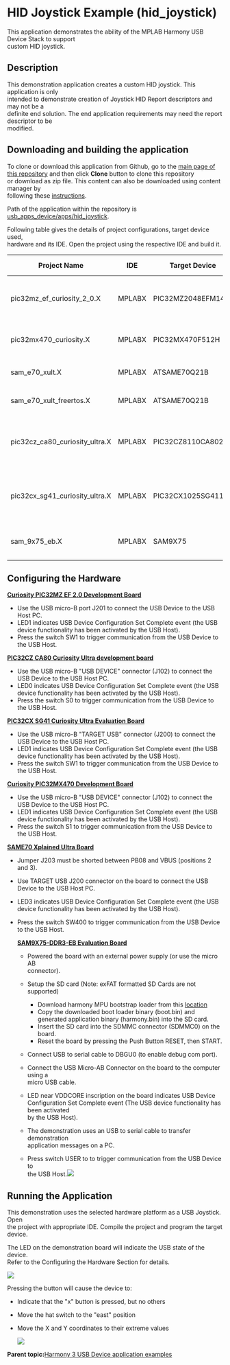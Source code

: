 # HID Joystick Example \(hid\_joystick\)

This application demonstrates the ability of the MPLAB Harmony USB Device Stack to support<br /> custom HID joystick.

## **Description**

This demonstration application creates a custom HID joystick. This application is only<br /> intended to demonstrate creation of Joystick HID Report descriptors and may not be a<br /> definite end solution. The end application requirements may need the report descriptor to be<br /> modified.

## **Downloading and building the application**

To clone or download this application from Github, go to the [main page of this repository](https://github.com/Microchip-MPLAB-Harmony/usb_apps_device) and then click **Clone** button to clone this repository<br /> or download as zip file. This content can also be downloaded using content manager by<br /> following these [instructions](https://github.com/Microchip-MPLAB-Harmony/contentmanager/wiki).

Path of the application within the repository is [usb\_apps\_device/apps/hid\_joystick](https://github.com/Microchip-MPLAB-Harmony/usb_apps_device/tree/master/apps/hid_joystick).

Following table gives the details of project configurations, target device used,<br /> hardware and its IDE. Open the project using the respective IDE and build it.

|Project Name|IDE|Target Device|Hardware / Configuration|
|------------|---|-------------|------------------------|
|pic32mz\_ef\_curiosity\_2\_0.X|MPLABX|PIC32MZ2048EFM144|Curiosity PIC32MZ EF 2.0 Development Board|
|pic32mx470\_curiosity.X|MPLABX|PIC32MX470F512H|PIC32MX Curiosity Development Board|
|sam\_e70\_xult.X|MPLABX|ATSAME70Q21B|SAM E70 Xplained Ultra Board|
|sam\_e70\_xult\_freertos.X|MPLABX|ATSAME70Q21B|SAM E70 Xplained Ultra Board|
|pic32cz\_ca80\_curiosity\_ultra.X|MPLABX|PIC32CZ8110CA80208|PIC32CZ CA80 Curiosity Ultra development board|
|pic32cx\_sg41\_curiosity\_ultra.X|MPLABX|PIC32CX1025SG41128|PIC32CX SG41 Curiosity Ultra Evaluation Board|
|sam\_9x75\_eb.X|MPLABX|SAM9X75|SAM9X75-DDR3-EB Evaluation Board|

## **Configuring the Hardware**

**[Curiosity PIC32MZ EF 2.0 Development Board](https://www.microchip.com/Developmenttools/ProductDetails/DM320209)**

-   Use the USB micro-B port J201 to connect the USB Device to the USB Host PC.
-   LED1 indicates USB Device Configuration Set Complete event \(the USB device functionality has been activated by the USB Host\).
-   Press the switch SW1 to trigger communication from the USB Device to the USB Host.

**[PIC32CZ CA80 Curiosity Ultra development board](https://www.microchip.com/en-us/development-tool/ea61x20a)**

-   Use the USB micro-B "USB DEVICE" connector \(J102\) to connect the USB Device to the USB Host PC.
-   LED0 indicates USB Device Configuration Set Complete event \(the USB device functionality has been activated by the USB Host\).
-   Press the switch S0 to trigger communication from the USB Device to the USB Host.

**__[PIC32CX SG41 Curiosity Ultra Evaluation Board](https://www.microchip.com/en-us/development-tool/EV06X38A)__**

-   Use the USB micro-B "TARGET USB" connector \(J200\) to connect the USB Device to the USB Host PC.
-   LED1 indicates USB Device Configuration Set Complete event \(the USB device functionality has been activated by the USB Host\).
-   Press the switch SW1 to trigger communication from the USB Device to the USB Host.

**[Curiosity PIC32MX470 Development Board](https://www.microchip.com/Developmenttools/ProductDetails/dm320103)**

-   Use the USB micro-B "USB DEVICE" connector \(J102\) to connect the USB Device to the USB Host PC.
-   LED1 indicates USB Device Configuration Set Complete event \(the USB device functionality has been activated by the USB Host\).
-   Press the switch S1 to trigger communication from the USB Device to the USB Host.

**[SAME70 Xplained Ultra Board](https://www.microchip.com/DevelopmentTools/ProductDetails/PartNO/DM320113)**

-   Jumper J203 must be shorted between PB08 and VBUS \(positions 2 and 3\).
-   Use TARGET USB J200 connector on the board to connect the USB Device to the USB Host PC.
-   LED3 indicates USB Device Configuration Set Complete event \(the USB device functionality has been activated by the USB Host\).
-   Press the switch SW400 to trigger communication from the USB Device to the USB Host.

    **[SAM9X75-DDR3-EB Evaluation Board](https://www.microchip.com/en-us/development-tool/EA14J50A)**

    -   Powered the board with an external power supply \(or use the micro AB<br /> connector\).

    -   Setup the SD card \(Note: exFAT formatted SD Cards are not<br /> supported\)

        -   Download harmony MPU bootstrap loader from this [location](https://github.com/Microchip-MPLAB-Harmony/usb_apps_device/tree/master/deps/at91bootstrap_sam_9x7_binaries/boot.bin)
        -   Copy the downloaded boot loader binary \(boot.bin\) and generated application binary \(harmony.bin\) into the SD card.
        -   Insert the SD card into the SDMMC connector \(SDMMC0\) on the board.
        -   Reset the board by pressing the Push Button RESET, then START.
    -   Connect USB to serial cable to DBGU0 \(to enable debug com port\).

    -   Connect the USB Micro-AB Connector on the board to the computer using a<br /> micro USB cable.

    -   LED near VDDCORE inscription on the board indicates USB Device<br /> Configuration Set Complete event \(The USB device functionality has been activated<br /> by the USB Host\).

    -   The demonstration uses an USB to serial cable to transfer demonstration<br /> application messages on a PC.

    -   Press switch USER to to trigger communication from the USB Device to<br /> the USB Host.![](GUID-8F485B5C-0DFC-47B7-A493-8B8AA7796BD8-low.png)


## **Running the Application**

This demonstration uses the selected hardware platform as a USB Joystick. Open<br /> the project with appropriate IDE. Compile the project and program the target device.

The LED on the demonstration board will indicate the USB state of the device.<br /> Refer to the Configuring the Hardware Section for details.

![](GUID-6EE8D9ED-51A6-4F55-95EF-7506247A3D65-low.png)

Pressing the button will cause the device to:

-   Indicate that the "x" button is pressed, but no others

-   Move the hat switch to the "east" position

-   Move the X and Y coordinates to their extreme values

    ![](GUID-52793965-2B78-499A-B635-3B0C82A84ACC-low.png)


**Parent topic:**[Harmony 3 USB Device application examples](GUID-90055758-897E-445A-8A8B-CE4EBF3930A7.md)

